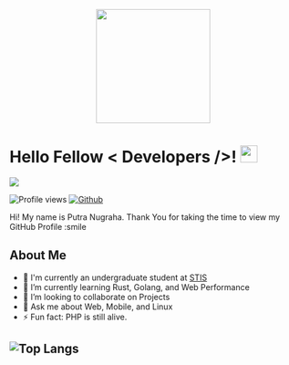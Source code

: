 <p align="center">
    <img width="200" src="https://avatars.githubusercontent.com/u/62296958?s=400&u=552058c77cd6ef77235b6d76446423acbda58448&v=4">
</p>

<h1> Hello Fellow < Developers />! <img src = "https://raw.githubusercontent.com/MartinHeinz/MartinHeinz/master/wave.gif" width = 30px> </h1>
<p>
  <a href="https://github.com/DenverCoder1/readme-typing-svg"><img src="https://readme-typing-svg.herokuapp.com?&font=IBM+Plex+Sans&color=abcdef&size=20&lines=Welcome+to+my+GitHub+Profile!;I'm+a+Data+Scientist;I'm+a+Computer+Science+engineer" /></a>
</p>

![Profile views](https://visitor-badge.glitch.me/badge?page_id=Putnug1122.Putnug1122)
[![Github](https://img.shields.io/github/followers/Putnug1122?label=Follow&style=social)](https://github.com/Putnug1122)

<div size='20px'> Hi! My name is Putra Nugraha. Thank You for taking the time to view my GitHub Profile :smile
</div>

<h2> About Me </h2>


- 🔭 I'm currently an undergraduate student at <a href= https://stis.ac.id>STIS</a>
- 🌱 I’m currently learning Rust, Golang, and Web Performance
- 👯 I’m looking to collaborate on Projects
- 💬 Ask me about Web, Mobile, and Linux
- ⚡ Fun fact: PHP is still alive.


![Top Langs](https://github-readme-stats.vercel.app/api/top-langs/?username=Putnug1122&theme=tokyonight&hide=css,html)
---

